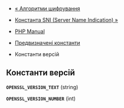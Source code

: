 - [« Алгоритми шифрування](openssl.ciphers.md)
- [Константа SNI (Server Name Indication) »](openssl.constsni.md)

- [PHP Manual](index.md)
- [Предвизначені константи](openssl.constants.md)
- Константи версій

## Константи версій

**`OPENSSL_VERSION_TEXT`** (string)

**`OPENSSL_VERSION_NUMBER`** (int)

